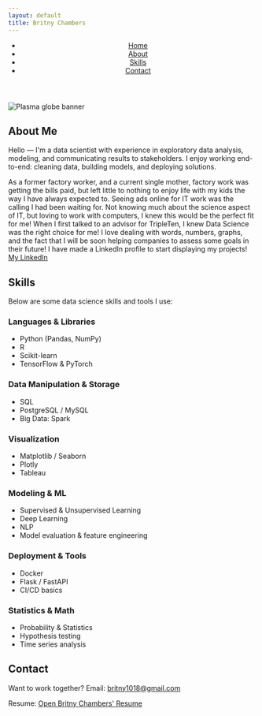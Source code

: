 ```yaml
---
layout: default
title: Britny Chambers
---
```

<html lang="en">
<head>
  <meta charset="utf-8">
  <meta name="viewport" content="width=device-width, initial-scale=1">
  <title>My Portfolio</title>
  <link rel="stylesheet" href="styles.css">
</head>
<body>
  <header class="site-header">
    <div class="container header-inner">
      <nav class="main-nav" aria-label="Main navigation">
        <ul>
          <li><a href="#hero">Home</a></li>
          <li><a href="#about">About</a></li>
          <li><a href="#skills">Skills</a></li>
          <li><a href="#contact">Contact</a></li>
        </ul>
      </nav>
    </div>
  </header>

 <section id="hero" class="hero">
  <div class="hero-banner-wrapper">
    <img src="plasma_globe.jpg" alt="Plasma globe banner" class="hero-banner">
  </div>
</section>



  <main>
    <section id="about" class="about container">
      <h2>About Me</h2>
      <p>Hello — I'm a data scientist with experience in exploratory data analysis, modeling, and communicating results to stakeholders. I enjoy working end-to-end: cleaning data, building models, and deploying solutions.</p>
  <p>As a former factory worker, and a current single mother, factory work was getting the bills paid, but left little to nothing to enjoy life with my kids the way I have always expected to. Seeing ads online for IT work was the calling I had been waiting for. Not knowing much about the science aspect of IT, but loving to work with computers, I knew this would be the perfect fit for me! When I first talked to an advisor for TripleTen, I knew Data Science was the right choice for me! I love dealing with words, numbers, graphs, and the fact that I will be soon helping companies to assess some goals in their future! I have made a LinkedIn profile to start displaying my projects! <a href="https://www.linkedin.com/in/britny-chambers-562096327" target="_blank" rel="noopener" title="Britny Chambers on LinkedIn">My LinkedIn</a></p>
    </section>

   <section id="skills" class="skills container">
      <h2>Skills</h2>
      <p>Below are some data science skills and tools I use:</p>

  <div class="skills-grid">
        <div class="skill-card">
          <h3>Languages & Libraries</h3>
          <ul>
            <li>Python (Pandas, NumPy)</li>
            <li>R</li>
            <li>Scikit-learn</li>
            <li>TensorFlow &amp; PyTorch</li>
          </ul>
        </div>

   <div class="skill-card">
          <h3>Data Manipulation & Storage</h3>
          <ul>
            <li>SQL</li>
            <li>PostgreSQL / MySQL</li>
            <li>Big Data: Spark</li>
          </ul>
        </div>

  <div class="skill-card">
          <h3>Visualization</h3>
          <ul>
            <li>Matplotlib / Seaborn</li>
            <li>Plotly</li>
            <li>Tableau</li>
          </ul>
        </div>

  <div class="skill-card">
          <h3>Modeling & ML</h3>
          <ul>
            <li>Supervised &amp; Unsupervised Learning</li>
            <li>Deep Learning</li>
            <li>NLP</li>
            <li>Model evaluation &amp; feature engineering</li>
          </ul>
        </div>

   <div class="skill-card">
          <h3>Deployment & Tools</h3>
          <ul>
            <li>Docker</li>
            <li>Flask / FastAPI</li>
            <li>CI/CD basics</li>
          </ul>
        </div>

  <div class="skill-card">
          <h3>Statistics & Math</h3>
          <ul>
            <li>Probability &amp; Statistics</li>
            <li>Hypothesis testing</li>
            <li>Time series analysis</li>
          </ul>
        </div>
      </div>
    </section>
  </main>

  <footer id="contact" class="site-footer">
    <div class="container">
      <h2>Contact</h2>
  <p>Want to work together? Email: <a href="mailto:britny1018@gmail.com">britny1018@gmail.com</a></p>
  <p class="muted">Resume: <a href="./BritsResume.pdf" target="_blank" rel="noopener">Open Britny Chambers' Resume</a></p>
    </div>
  </footer>

</body>
</html>
